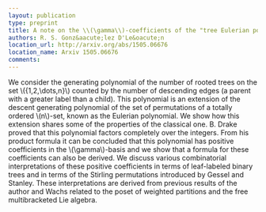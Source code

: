 ```yaml
---
layout: publication
type: preprint
title: A note on the \\(\gamma\\)-coefficients of the "tree Eulerian polynomial"
authors: R. S. Gonz&aacute;lez D'Le&oacute;n
location_url: http://arxiv.org/abs/1505.06676
location_name: Arxiv 1505.06676
comments:
--- 
```


We consider the generating polynomial of the number of rooted trees on the set 
\\(\{1,2,\dots,n\}\\) counted by the number of descending edges (a parent with a greater label than a 
child). This polynomial is an extension of the 
descent generating polynomial of the set of permutations of a totally ordered \\(n\\)-set, known as 
the Eulerian polynomial. We show how this extension shares some of the properties of the 
classical one. B. Drake proved that this polynomial factors completely over the integers.
From his product formula it can be concluded that this polynomial has positive coefficients in 
the \\(\gamma\\)-basis and we show that a formula for these coefficients can also be derived. 
We discuss various combinatorial interpretations of these positive 
coefficients in terms of leaf-labeled binary trees and in terms of the 
Stirling permutations introduced by Gessel and Stanley. These interpretations are derived from 
previous results of the author and Wachs related to the poset of weighted 
partitions and the free multibracketed Lie algebra.

